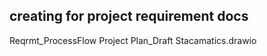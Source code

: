 creating for project requirement docs
-------------------------------
Reqrmt_ProcessFlow
Project Plan_Draft
Stacamatics.drawio
